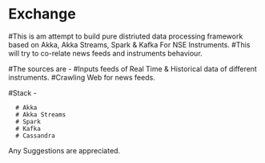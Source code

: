 # Exchange

#This is am attempt to build pure distriuted data processing framework based on Akka, Akka Streams, Spark & Kafka For NSE Instruments.
#This will try to co-relate news feeds and instruments behaviour.

#The sources are - 
       #Inputs feeds of Real Time & Historical data of different instruments.
       #Crawling Web for news feeds.
       

#Stack -

      # Akka 
      # Akka Streams
      # Spark
      # Kafka
      # Cassandra


Any Suggestions are appreciated.
